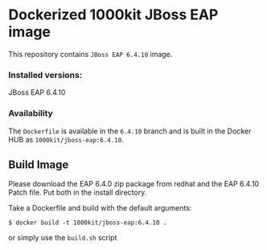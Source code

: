 # Dockerized 1000kit JBoss EAP image

This repository contains `JBoss EAP 6.4.10` image.


### Installed versions:

 JBoss EAP 6.4.10

### Availability

The `Dockerfile` is available in the `6.4.10` branch and is built in the Docker HUB as `1000kit/jboss-eap:6.4.10`.

## Build Image

Please download the EAP 6.4.0 zip package from redhat and the EAP 6.4.10 Patch file. Put both in the install directory.

Take a Dockerfile and build with the default arguments:

~~~~
$ docker build -t 1000kit/jboss-eap:6.4.10 .
~~~~

or simply use the `build.sh` script

